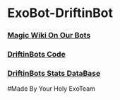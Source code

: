 # ExoBot-DriftinBot
### [Magic Wiki On Our Bots](https://github.com/DebossTFK/ExoBot-DriftinBot/wiki)
### [DriftinBots Code](https://github.com/DebossTFK/ExoBot-DriftinBot/blob/master/DriftinBOTv2.js)
### [DriftinBots Stats DataBase](https://github.com/DebossTFK/ExoBot-DriftinBot/blob/master/driftinDB.json)
#Made By Your Holy ExoTeam

